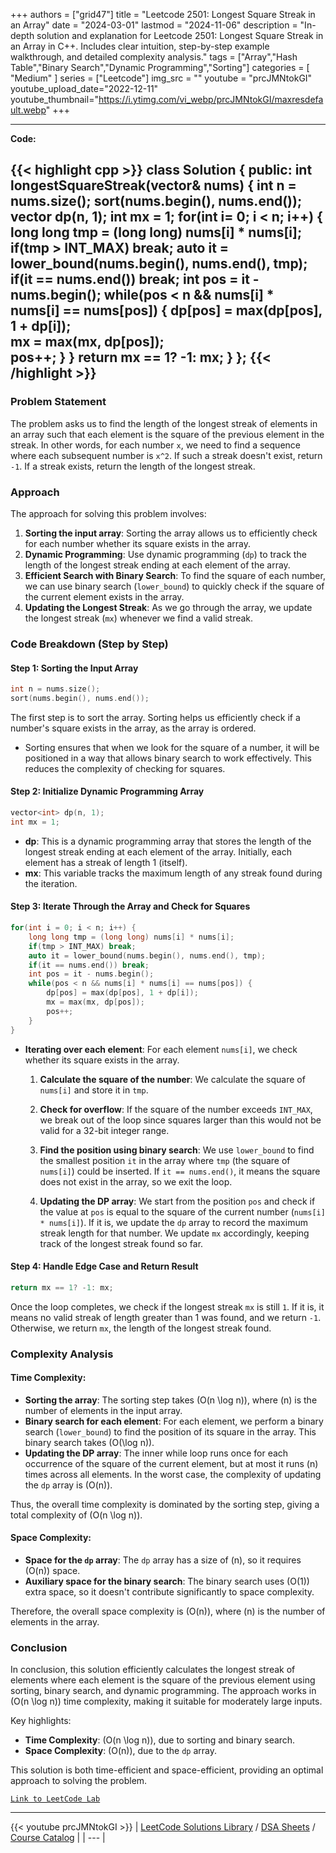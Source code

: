 
+++
authors = ["grid47"]
title = "Leetcode 2501: Longest Square Streak in an Array"
date = "2024-03-01"
lastmod = "2024-11-06"
description = "In-depth solution and explanation for Leetcode 2501: Longest Square Streak in an Array in C++. Includes clear intuition, step-by-step example walkthrough, and detailed complexity analysis."
tags = ["Array","Hash Table","Binary Search","Dynamic Programming","Sorting"]
categories = [
    "Medium"
]
series = ["Leetcode"]
img_src = ""
youtube = "prcJMNtokGI"
youtube_upload_date="2022-12-11"
youtube_thumbnail="https://i.ytimg.com/vi_webp/prcJMNtokGI/maxresdefault.webp"
+++



---
**Code:**

{{< highlight cpp >}}
class Solution {
public:
    int longestSquareStreak(vector<int>& nums) {
        int n = nums.size();
        sort(nums.begin(), nums.end());
        vector<int> dp(n, 1);
        int mx = 1;
        for(int i= 0; i < n; i++) {
            long long tmp = (long long) nums[i] * nums[i];
            if(tmp > INT_MAX) break;
            auto it = lower_bound(nums.begin(), nums.end(), tmp);
            if(it == nums.end()) break;
            int pos = it - nums.begin();
            while(pos < n && nums[i] * nums[i] == nums[pos]) {
                    dp[pos] = max(dp[pos], 1 + dp[i]);                
                    mx = max(mx, dp[pos]);  
                    pos++;
            }
        }
        return mx == 1? -1: mx;
    }
};
{{< /highlight >}}
---

### Problem Statement

The problem asks us to find the length of the longest streak of elements in an array such that each element is the square of the previous element in the streak. In other words, for each number `x`, we need to find a sequence where each subsequent number is `x^2`. If such a streak doesn't exist, return `-1`. If a streak exists, return the length of the longest streak.

### Approach

The approach for solving this problem involves:
1. **Sorting the input array**: Sorting the array allows us to efficiently check for each number whether its square exists in the array.
2. **Dynamic Programming**: Use dynamic programming (`dp`) to track the length of the longest streak ending at each element of the array.
3. **Efficient Search with Binary Search**: To find the square of each number, we can use binary search (`lower_bound`) to quickly check if the square of the current element exists in the array.
4. **Updating the Longest Streak**: As we go through the array, we update the longest streak (`mx`) whenever we find a valid streak.

### Code Breakdown (Step by Step)

#### Step 1: Sorting the Input Array

```cpp
int n = nums.size();
sort(nums.begin(), nums.end());
```

The first step is to sort the array. Sorting helps us efficiently check if a number's square exists in the array, as the array is ordered.

- Sorting ensures that when we look for the square of a number, it will be positioned in a way that allows binary search to work effectively. This reduces the complexity of checking for squares.

#### Step 2: Initialize Dynamic Programming Array

```cpp
vector<int> dp(n, 1);
int mx = 1;
```

- **dp**: This is a dynamic programming array that stores the length of the longest streak ending at each element of the array. Initially, each element has a streak of length 1 (itself).
- **mx**: This variable tracks the maximum length of any streak found during the iteration.

#### Step 3: Iterate Through the Array and Check for Squares

```cpp
for(int i = 0; i < n; i++) {
    long long tmp = (long long) nums[i] * nums[i];
    if(tmp > INT_MAX) break;
    auto it = lower_bound(nums.begin(), nums.end(), tmp);
    if(it == nums.end()) break;
    int pos = it - nums.begin();
    while(pos < n && nums[i] * nums[i] == nums[pos]) {
        dp[pos] = max(dp[pos], 1 + dp[i]);                
        mx = max(mx, dp[pos]);  
        pos++;
    }
}
```

- **Iterating over each element**: For each element `nums[i]`, we check whether its square exists in the array.
  
  1. **Calculate the square of the number**: We calculate the square of `nums[i]` and store it in `tmp`.
  
  2. **Check for overflow**: If the square of the number exceeds `INT_MAX`, we break out of the loop since squares larger than this would not be valid for a 32-bit integer range.

  3. **Find the position using binary search**: We use `lower_bound` to find the smallest position `it` in the array where `tmp` (the square of `nums[i]`) could be inserted. If `it == nums.end()`, it means the square does not exist in the array, so we exit the loop.

  4. **Updating the DP array**: We start from the position `pos` and check if the value at `pos` is equal to the square of the current number (`nums[i] * nums[i]`). If it is, we update the `dp` array to record the maximum streak length for that number. We update `mx` accordingly, keeping track of the longest streak found so far.

#### Step 4: Handle Edge Case and Return Result

```cpp
return mx == 1? -1: mx;
```

Once the loop completes, we check if the longest streak `mx` is still `1`. If it is, it means no valid streak of length greater than 1 was found, and we return `-1`. Otherwise, we return `mx`, the length of the longest streak found.

### Complexity Analysis

#### Time Complexity:

- **Sorting the array**: The sorting step takes \(O(n \log n)\), where \(n\) is the number of elements in the input array.
- **Binary search for each element**: For each element, we perform a binary search (`lower_bound`) to find the position of its square in the array. This binary search takes \(O(\log n)\).
- **Updating the DP array**: The inner while loop runs once for each occurrence of the square of the current element, but at most it runs \(n\) times across all elements. In the worst case, the complexity of updating the `dp` array is \(O(n)\).

Thus, the overall time complexity is dominated by the sorting step, giving a total complexity of \(O(n \log n)\).

#### Space Complexity:

- **Space for the `dp` array**: The `dp` array has a size of \(n\), so it requires \(O(n)\) space.
- **Auxiliary space for the binary search**: The binary search uses \(O(1)\) extra space, so it doesn't contribute significantly to space complexity.

Therefore, the overall space complexity is \(O(n)\), where \(n\) is the number of elements in the array.

### Conclusion

In conclusion, this solution efficiently calculates the longest streak of elements where each element is the square of the previous element using sorting, binary search, and dynamic programming. The approach works in \(O(n \log n)\) time complexity, making it suitable for moderately large inputs. 

Key highlights:
- **Time Complexity**: \(O(n \log n)\), due to sorting and binary search.
- **Space Complexity**: \(O(n)\), due to the `dp` array.

This solution is both time-efficient and space-efficient, providing an optimal approach to solving the problem.

[`Link to LeetCode Lab`](https://leetcode.com/problems/longest-square-streak-in-an-array/description/)

---
{{< youtube prcJMNtokGI >}}
| [LeetCode Solutions Library](https://grid47.xyz/leetcode/) / [DSA Sheets](https://grid47.xyz/sheets/) / [Course Catalog](https://grid47.xyz/courses/) |
| --- |
